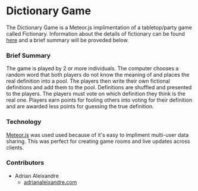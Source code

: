 # Dictionary Game

The Dictionary Game is a Meteor.js implimentation of a tabletop/party game called Fictionary. Information about the details of fictionary can be found [here](https://en.wikipedia.org/wiki/Fictionary) and a brief summary will be proveded below.

### Brief Summary

The game is played by 2 or more individuals. The computer chooses a random word that both players do not know the meaning of and places the real definition into a pool. The players then write their own fictional definitions and add them to the pool. Definitions are shuffled and presented to the players. The players must vote on which definition they think is the real one. Players earn points for fooling others into voting for their definition and are awarded less points for guessing the true definition.

### Technology

[Meteor.js](http://meteor.com) was used used because of it's easy to impliment multi-user data sharing. This was perfect for creating game rooms and live updates across clients.

### Contributors

* Adrian Aleixandre
  * [adrianaleixandre.com](http://adrianaleixandre.com)

